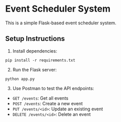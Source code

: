 # Event Scheduler System

This is a simple Flask-based event scheduler system.

## Setup Instructions

1. Install dependencies:
```
pip install -r requirements.txt
```

2. Run the Flask server:
```
python app.py
```

3. Use Postman to test the API endpoints:
- `GET /events`: Get all events
- `POST /events`: Create a new event
- `PUT /events/<id>`: Update an existing event
- `DELETE /events/<id>`: Delete an event
